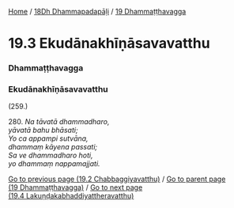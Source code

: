 
[Home](/) / [18Dh Dhammapadapāḷi](../../18Dh.md) / [19 Dhammaṭṭhavagga](../19.md)

# 19.3 Ekudānakhīṇāsavavatthu

### Dhammaṭṭhavagga

### Ekudānakhīṇāsavavatthu

(259.)

280\. _Na tāvatā dhammadharo,_  
_yāvatā bahu bhāsati;_  
_Yo ca appampi sutvāna,_  
_dhammaṃ kāyena passati;_  
_Sa ve dhammadharo hoti,_  
_yo dhammaṃ nappamajjati._  


[Go to previous page (19.2 Chabbaggiyavatthu)](19.2.md) / [Go to parent page (19 Dhammaṭṭhavagga)](../19.md) / [Go to next page (19.4 Lakuṇḍakabhaddiyattheravatthu)](19.4.md)


